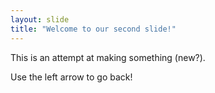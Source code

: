 ```yaml
---
layout: slide
title: "Welcome to our second slide!"
---
```


This is an attempt at making something (new?).

Use the left arrow to go back!
